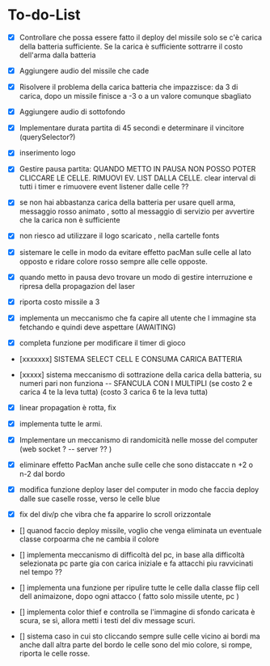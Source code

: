# To-do-List

-   [x] Controllare che possa essere fatto il deploy del missile solo se c'è carica della batteria sufficiente.
        Se la carica è sufficiente sottrarre il costo dell'arma dalla batteria

-   [x] Aggiungere audio del missile che cade

-   [x] Risolvere il problema della carica batteria che impazzisce: da 3 di carica, dopo un missile finisce a -3 o a un valore comunque sbagliato

-   [x] Aggiungere audio di sottofondo

-   [x] Implementare durata partita di 45 secondi e determinare il vincitore (querySelector?)

-   [x] inserimento logo

-   [x] Gestire pausa partita: QUANDO METTO IN PAUSA NON POSSO POTER CLICCARE LE CELLE. RIMUOVI EV. LIST DALLA CELLE. clear interval di tutti i timer e rimuovere event listener dalle celle ??

-   [x] se non hai abbastanza carica della batteria per usare quell arma, messaggio rosso animato , sotto al messaggio di servizio per avvertire che la carica non è sufficiente

-   [x] non riesco ad utilizzare il logo scaricato , nella cartelle fonts

-   [x] sistemare le celle in modo da evitare effetto pacMan sulle celle al lato opposto e ridare colore rosso sempre alle celle opposte.

-   [x] quando metto in pausa devo trovare un modo di gestire interruzione e ripresa della propagazion del laser

-   [x] riporta costo missile a 3

-   [x] implementa un meccanismo che fa capire all utente che l immagine sta fetchando e quindi deve aspettare (AWAITING)

-   [x] completa funzione per modificare il timer di gioco

-   [xxxxxxx] SISTEMA SELECT CELL E CONSUMA CARICA BATTERIA

-   [xxxxx] sistema meccanismo di sottrazione della carica della batteria, su numeri pari non funziona -- SFANCULA CON I MULTIPLI (se costo 2 e carica 4 te la leva tutta) (costo 3 carica 6 te la leva tutta)

-   [x] linear propagation è rotta, fix

-   [x] implementa tutte le armi.

-   [x] Implementare un meccanismo di randomicità nelle mosse del computer (web socket ? -- server ?? )

-   [x] eliminare effetto PacMan anche sulle celle che sono distaccate n +2 o n-2 dal bordo

-   [x] modifica funzione deploy laser del computer in modo che faccia deploy dalle sue caselle rosse, verso le celle blue
-   [x] fix del div/p che vibra che fa apparire lo scroll orizzontale

-   [] quanod faccio deploy missile, voglio che venga eliminata un eventuale classe corpoarma che ne cambia il colore

-   [] implementa meccanismo di difficoltà del pc, in base alla difficoltà selezionata pc parte gia con carica iniziale e fa attacchi piu ravvicinati nel tempo ??

-   [] implementa una funzione per ripulire tutte le celle dalla classe flip cell dell animaizone, dopo ogni attacco ( fatto solo missile utente, pc )

-   [] implementa color thief e controlla se l'immagine di sfondo caricata è scura, se sì, allora metti i testi del div message scuri.

-   [] sistema caso in cui sto cliccando sempre sulle celle vicino ai bordi ma anche dall altra parte del bordo le celle sono del mio colore, si rompe, riporta le celle rosse.
